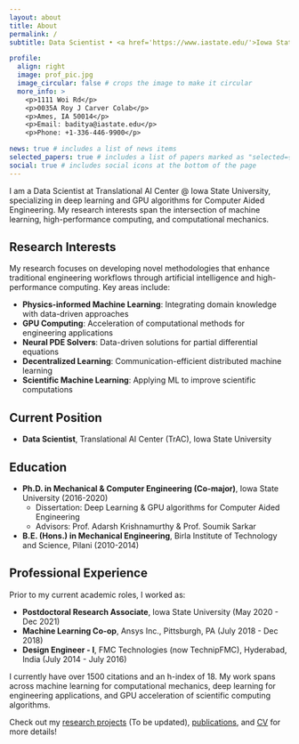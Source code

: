 ```yaml
---
layout: about
title: About
permalink: /
subtitle: Data Scientist • <a href='https://www.iastate.edu/'>Iowa State University</a>

profile:
  align: right
  image: prof_pic.jpg
  image_circular: false # crops the image to make it circular
  more_info: >
    <p>1111 Woi Rd</p>
    <p>0035A Roy J Carver Colab</p>
    <p>Ames, IA 50014</p>
    <p>Email: baditya@iastate.edu</p>
    <p>Phone: +1-336-446-9900</p>

news: true # includes a list of news items
selected_papers: true # includes a list of papers marked as "selected={true}"
social: true # includes social icons at the bottom of the page
---
```


I am a Data Scientist at Translational AI Center @ Iowa State University, specializing in deep learning and GPU algorithms for Computer Aided Engineering. My research interests span the intersection of machine learning, high-performance computing, and computational mechanics.

## Research Interests

My research focuses on developing novel methodologies that enhance traditional engineering workflows through artificial intelligence and high-performance computing. Key areas include:

- **Physics-informed Machine Learning**: Integrating domain knowledge with data-driven approaches
- **GPU Computing**: Acceleration of computational methods for engineering applications
- **Neural PDE Solvers**: Data-driven solutions for partial differential equations
- **Decentralized Learning**: Communication-efficient distributed machine learning
- **Scientific Machine Learning**: Applying ML to improve scientific computations

## Current Position

- **Data Scientist**, Translational AI Center (TrAC), Iowa State University

## Education

- **Ph.D. in Mechanical & Computer Engineering (Co-major)**, Iowa State University (2016-2020)
  - Dissertation: Deep Learning & GPU algorithms for Computer Aided Engineering
  - Advisors: Prof. Adarsh Krishnamurthy & Prof. Soumik Sarkar
- **B.E. (Hons.) in Mechanical Engineering**, Birla Institute of Technology and Science, Pilani (2010-2014)

## Professional Experience

Prior to my current academic roles, I worked as:

- **Postdoctoral Research Associate**, Iowa State University (May 2020 - Dec 2021)
- **Machine Learning Co-op**, Ansys Inc., Pittsburgh, PA (July 2018 - Dec 2018)
- **Design Engineer - I**, FMC Technologies (now TechnipFMC), Hyderabad, India (July 2014 - July 2016)

I currently have over 1500 citations and an h-index of 18. My work spans across machine learning for computational mechanics, deep learning for engineering applications, and GPU acceleration of scientific computing algorithms.

Check out my [research projects](/projects/) (To be updated), [publications](/publications/), and [CV](/cv/) for more details!
